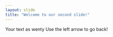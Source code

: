 ```yaml
---
layout: slide
title: "Welcome to our second slide!"
---
```

Your text as wenty
Use the left arrow to go back!
